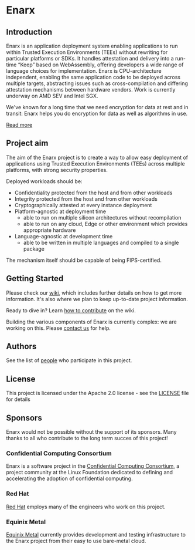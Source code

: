 # Enarx

## Introduction
Enarx is an application deployment system enabling applications
to run within Trusted Execution Environments (TEEs) without rewriting for
particular platforms or SDKs. It handles attestation and delivery into a
run-time “Keep” based on WebAssembly, offering developers a wide range of
language choices for implementation. Enarx is CPU-architecture independent,
enabling the same application code to be deployed across multiple targets,
abstracting issues such as cross-compilation and differing attestation
mechanisms between hardware vendors. Work is currently underway on AMD SEV and
Intel SGX.

We've known for a long time that we need encryption for data at rest and in
transit: Enarx helps you do encryption for data as well as algorithms in use.

[Read more](https://github.com/enarx/enarx/wiki/Enarx-Introduction)

## Project aim
The aim of the Enarx project is to create a way to allow easy deployment of
applications using Trusted Execution Environments (TEEs) across multiple
platforms, with strong security properties.


Deployed workloads should be:
* Confidentiality protected from the host and from other workloads
* Integrity protected from the host and from other workloads
* Cryptographically attested at every instance deployment
* Platform-agnostic at deployment time
  * able to run on multiple silicon architectures without recompilation
  * able to run on any cloud, Edge or other environment which provides
     appropriate hardware 
* Language-agnostic at development time
  * able to be written in multiple languages and compiled to a single package

The mechanism itself should be capable of being FIPS-certified.

## Getting Started

Please check our [wiki](https://github.com/enarx/enarx/wiki), which includes
further details on how to get more information.  It's also where we plan to
keep up-to-date project information.

Ready to dive in? Learn [how to
contribute](https://github.com/enarx/enarx/wiki/How-to-contribute) on the wiki.

Building the various components of Enarx is currently complex: we are working on
this.  Please [contact us](https://chat.enarx.dev) for help.

## Authors

See the list of [people](https://github.com/orgs/enarx/people) who participate in this project.

## License

This project is licensed under the Apache 2.0 license - see the
[LICENSE](LICENSE) file for details

## Sponsors

Enarx would not be possible without the support of its sponsors. Many thanks to
all who contribute to the long term succes of this project!

### Confidential Computing Consortium

Enarx is a software project in the [Confidential Computing
Consortium](https://confidentialcomputing.io), a project community at the Linux
Foundation dedicated to defining and accelerating the adoption of confidential
computing.

### Red Hat

[Red Hat](https://www.redhat.com) employs many of the engineers who work on this
project.

### Equinix Metal

[Equinix Metal](https://metal.equinix.com/) currently provides development and
testing infrastructure to the Enarx project from their easy to use bare-metal
cloud.
